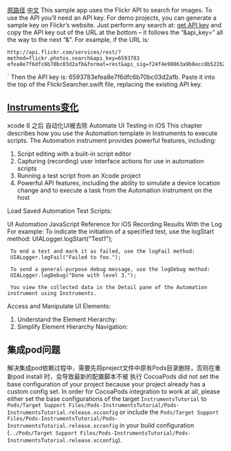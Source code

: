 [原路径](https://www.raywenderlich.com/97886/instruments-tutorial-with-swift-getting-started)
[中文](http://www.cocoachina.com/swift/20150623/12237.html)
 This sample app uses the Flickr API to search for images. To use the API you’ll need an API key. For demo projects, you can generate a sample key on Flickr’s website. Just perform any search at: [get API key](http://www.flickr.com/services/api/explore/?method=flickr.photos.search) and copy the API key out of the URL at the bottom – it follows the “&api_key=” all the way to the next “&”.
 For example, if the URL is:
 ```
 http://api.flickr.com/services/rest/?method=flickr.photos.search&api_key=6593783 efea8e7f6dfc6b70bc03d2afb&format=rest&api_sig=f24f4e98063a9b8ecc8b522b238d5e2f
 ```
 `
 Then the API key is: 6593783efea8e7f6dfc6b70bc03d2afb.
 Paste it into the top of the FlickrSearcher.swift file, replacing the existing API key.
 
##  [Instruments变化](http://www.jianshu.com/p/2ab57bfd43e3)
xcode 8 之后 自动化UI被去除
Automate UI Testing in iOS
    This chapter describes how you use the Automation template in Instruments to execute scripts. 
 The Automation instrument provides powerful features, including:
 1. Script editing with a built-in script editor
 2. Capturing (recording) user interface actions for use in automation scripts
 3. Running a test script from an Xcode project
 4. Powerful API features, including the ability to simulate a device location change and to execute a task from the Automation instrument on the host
 
 Load Saved Automation Test Scripts:
    
 
 UI Automation JavaScript Reference for iOS
    Recording Results With the Log
 For example:
     To indicate the initiation of a specified test, use the logStart method:
     UIALogger.logStart("Test1");
     
     To end a test and mark it as failed, use the logFail method:
     UIALogger.logFail("Failed to foo.");
     
     To send a general-purpose debug message, use the logDebug method:
     UIALogger.logDebug("Done with level 3.");
     
     You view the collected data in the Detail pane of the Automation instrument using Instruments.
 
 Access and Manipulate UI Elements:
 
1. Understand the Element Hierarchy:
2. Simplify Element Hierarchy Navigation:
 
 
## 集成pod问题
 解决集成pod依赖过程中，需要先将preject文件中原有Pods目录删除，否则在重新pod install 时，会导致最新的配置脚本不被
 执行
 CocoaPods did not set the base configuration of your project because your project already has a custom config set. In order for CocoaPods integration to work at all, please either set the base configurations of the target `InstrumentsTutorial` to `Pods/Target Support Files/Pods-InstrumentsTutorial/Pods-InstrumentsTutorial.release.xcconfig` or include the `Pods/Target Support Files/Pods-InstrumentsTutorial/Pods-InstrumentsTutorial.release.xcconfig` in your build configuration (`../Pods/Target Support Files/Pods-InstrumentsTutorial/Pods-InstrumentsTutorial.release.xcconfig`).
    
